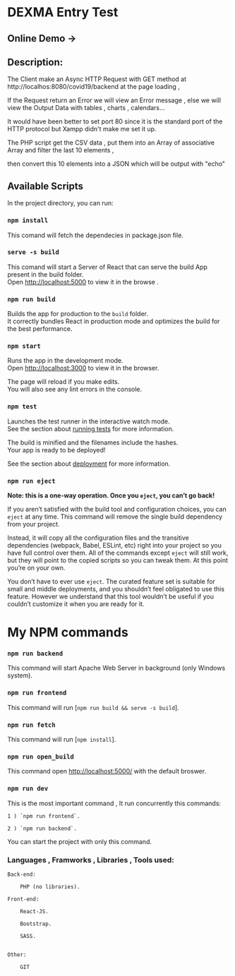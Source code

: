 # DEXMA Entry Test

## Online Demo -> 

## Description:

The Client make an Async HTTP Request with GET method at http://localhos:8080/covid19/backend at the page loading ,

If the Request return an Error we will view an Error message , else we will view the Output Data with tables , charts , calendars...

It would have been better to set port 80 since it is the standard port of the HTTP protocol but Xampp didn't make me set it up.

The PHP script get the CSV data , put them into an Array of associative Array and filter the last 10 elements ,

then convert this 10 elements into a JSON which will be output with "echo"

## Available Scripts

In the project directory, you can run:

### `npm install`

This comand will fetch the dependecies in package.json file.

### `serve -s build`

This comand will start a Server of React that can serve the build App
present in the build folder.\
Open [http://localhost:5000](http://127.0.0.1:5000) to view it in the browse
.

### `npm run build`

Builds the app for production to the `build` folder.\
It correctly bundles React in production mode and optimizes the build for the best performance.

### `npm start`

Runs the app in the development mode.\
Open [http://localhost:3000](http://127.0.0.1:3000) to view it in the browser.

The page will reload if you make edits.\
You will also see any lint errors in the console.

### `npm test`

Launches the test runner in the interactive watch mode.\
See the section about [running tests](https://facebook.github.io/create-react-app/docs/running-tests) for more information.

The build is minified and the filenames include the hashes.\
Your app is ready to be deployed!

See the section about [deployment](https://facebook.github.io/create-react-app/docs/deployment) for more information.

### `npm run eject`

**Note: this is a one-way operation. Once you `eject`, you can’t go back!**

If you aren’t satisfied with the build tool and configuration choices, you can `eject` at any time. This command will remove the single build dependency from your project.

Instead, it will copy all the configuration files and the transitive dependencies (webpack, Babel, ESLint, etc) right into your project so you have full control over them. All of the commands except `eject` will still work, but they will point to the copied scripts so you can tweak them. At this point you’re on your own.

You don’t have to ever use `eject`. The curated feature set is suitable for small and middle deployments, and you shouldn’t feel obligated to use this feature. However we understand that this tool wouldn’t be useful if you couldn’t customize it when you are ready for it.

# My NPM commands

### `npm run backend`

This command will start Apache Web Server in background (only Windows system).

### `npm run frontend`

This command will run [`npm run build && serve -s build`].

### `npm run fetch`

This command will run [`npm install`].

### `npm run open_build`

This command open [http://localhost:5000/](http://127.0.0.1:5000/) with the default broswer.

### `npm run dev`

This is the most important command , It run concurrently this commands:

    1 ) `npm run frontend`.

    2 ) `npm run backend`.

You can start the project with only this command.

### Languages , Framworks , Libraries , Tools used:

    Back-end:

        PHP (no libraries).

    Front-end:

        React-JS.

        Bootstrap.

        SASS.


    Other:

        GIT
